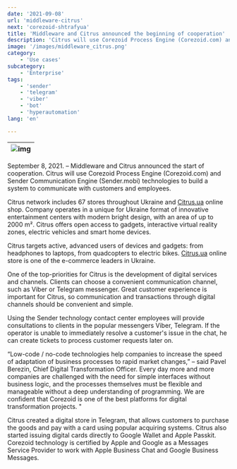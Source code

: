 ```yaml
---
date: '2021-09-08'
url: 'middleware-citrus'
next: 'corezoid-shtrafyua'
title: 'Middleware and Citrus announced the beginning of cooperation'
description: 'Citrus will use Corezoid Process Engine (Corezoid.com) and Sender Communication Engine (Sender.mobi) technologies to build a system to communicate with customers and employees.'
image: '/images/middleware_citrus.png'
category:
    - 'Use cases'
subcategory:
	- 'Enterprise'
tags:
    - 'sender'
    - 'telegram'
    - 'viber'
    - 'bot'
    - 'hyperautomation'
lang: 'en'

---
```

| ![img](/images/middleware_citrus.png) |
| :---: |

September 8, 2021. – Middleware and Citrus announced the start of cooperation. Citrus will use Corezoid Process Engine (Corezoid.com) and Sender Communication Engine (Sender.mobi) technologies to build a system to communicate with customers and employees.

Citrus network includes 67 stores throughout Ukraine and [Citrus.ua](https://citrus.ua) online shop. Company operates in a unique for Ukraine format of innovative entertainment centers with modern bright design, with an area of ​​up to 2000 m². Citrus offers open access to gadgets, interactive virtual reality zones, electric vehicles and smart home devices.

Citrus targets active, advanced users of devices and gadgets: from headphones to laptops, from quadcopters to electric bikes. [Citrus.ua](https://citrus.ua) online store is one of the e-commerce leaders in Ukraine.

One of the top-priorities for Citrus is the development of digital services and channels. Clients can choose a convenient communication channel, such as Viber or Telegram messenger. Great customer experience is important for Citrus, so communication and transactions through digital channels should be convenient and simple.

Using the Sender technology contact center employees will provide consultations to clients in the popular messengers Viber, Telegram. If the operator is unable to immediately resolve a customer's issue in the chat, he can create tickets to process customer requests later on.

“Low-code / no-code technologies help companies to increase the speed of adaptation of business processes to rapid market changes,” – said Pavel Berezin, Chief Digital Transformation Officer. Every day more and more companies are challenged with the need for simple interfaces without business logic, and the processes themselves must be flexible and manageable without a deep understanding of programming. We are confident that Corezoid is one of the best platforms for digital transformation projects. "

Citrus created a digital store in Telegram, that allows customers to purchase the goods and pay with a card using popular acquiring systems. Citrus also started issuing digital cards directly to Google Wallet and Apple Passkit. Corezoid technology is certified by Apple and Google as a Messages Service Provider to work with Apple Business Chat and Google Business Messages.
